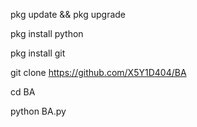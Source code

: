 pkg update && pkg upgrade

pkg install python

pkg install git

git clone https://github.com/X5Y1D404/BA

cd BA

python BA.py
